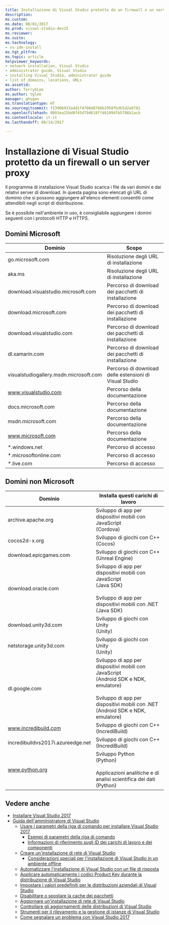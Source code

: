```yaml
---
title: Installazione di Visual Studio protetto da un firewall o un server proxy | Microsoft Docs
description: 
ms.custom: 
ms.date: 08/01/2017
ms.prod: visual-studio-dev15
ms.reviewer: 
ms.suite: 
ms.technology:
- vs-ide-install
ms.tgt_pltfrm: 
ms.topic: article
helpviewer_keywords:
- network installation, Visual Studio
- administrator guide, Visual Studio
- installing Visual Studio, administrator guide
- list of domains, locations, URLs
ms.assetid: 
author: TerryGLee
ms.author: tglee
manager: ghogen
ms.translationtype: HT
ms.sourcegitcommit: f23906933add1f4706d8786b2950fb3b5d2e6781
ms.openlocfilehash: 0803ea25bd8f45d79d618ff481094fb5786b1acb
ms.contentlocale: it-it
ms.lasthandoff: 08/14/2017

---
```

# <a name="install-visual-studio-behind-a-firewall-or-proxy-server"></a>Installazione di Visual Studio protetto da un firewall o un server proxy

Il programma di installazione Visual Studio scarica i file da vari domini e dai relativi server di download. In questa pagina sono elencati gli URL di dominio che si possono aggiungere all'elenco elementi consentiti come attendibili negli script di distribuzione.

Se è possibile nell'ambiente in uso, è consigliabile aggiungere i domini seguenti con i protocolli HTTP e HTTPS.

## <a name="microsoft-domains"></a>Domini Microsoft
| Dominio | Scopo |
| ------ | ------- |
| go.microsoft.com | Risoluzione degli URL di installazione |
| aka.ms | Risoluzione degli URL di installazione |
| download.visualstudio.microsoft.com | Percorso di download dei pacchetti di installazione |
| download.microsoft.com | Percorso di download dei pacchetti di installazione |
| download.visualstudio.com | Percorso di download dei pacchetti di installazione |
| dl.xamarin.com | Percorso di download dei pacchetti di installazione |
| visualstudiogallery.msdn.microsoft.com | Percorso di download delle estensioni di Visual Studio |
| www.visualstudio.com | Percorso della documentazione |
| docs.microsoft.com | Percorso della documentazione |
| msdn.microsoft.com | Percorso della documentazione |
| www.microsoft.com | Percorso della documentazione |
| *.windows.net | Percorso di accesso |
| *.microsoftonline.com | Percorso di accesso |
| *.live.com | Percorso di accesso |


## <a name="non-microsoft-domains"></a>Domini non Microsoft
| Dominio | Installa questi carichi di lavoro |
| ------ | ------- |
| archive.apache.org |  Sviluppo di app per dispositivi mobili con JavaScript <br />(Cordova) |
| cocos2d-x.org | Sviluppo di giochi con C++ <br />(Cocos) |
| download.epicgames.com | Sviluppo di giochi con C++ <br />(Unreal Engine) |
| download.oracle.com | Sviluppo di app per dispositivi mobili con JavaScript <br />(Java SDK) <br /><br />Sviluppo di app per dispositivi mobili con .NET <br />(Java SDK) |
| download.unity3d.com | Sviluppo di giochi con Unity <br />(Unity) |
| netstorage.unity3d.com | Sviluppo di giochi con Unity <br /> (Unity) |
| dl.google.com | Sviluppo di app per dispositivi mobili con JavaScript <br />(Android SDK e NDK, emulatore) <br /><br />Sviluppo di app per dispositivi mobili con .NET <br />(Android SDK e NDK, emulatore) |
| www.incredibuild.com | Sviluppo di giochi con C++ <br />(IncrediBuild) |
| incredibuildvs2017i.azureedge.net | Sviluppo di giochi con C++ <br />(IncrediBuild) |
| www.python.org | Sviluppo Python <br />(Python) <br /><br />Applicazioni analitiche e di analisi scientifica dei dati <br />(Python) |

## <a name="see-also"></a>Vedere anche
* [Installare Visual Studio 2017](install-visual-studio.md)
* [Guida dell'amministratore di Visual Studio](visual-studio-administrator-guide.md)
  * [Usare i parametri della riga di comando per installare Visual Studio 2017](use-command-line-parameters-to-install-visual-studio.md)
    * [Esempi di parametri della riga di comando](command-line-parameter-examples.md)
    * [Informazioni di riferimento sugli ID dei carichi di lavoro e dei componenti](workload-and-component-ids.md)
  * [Creare un'installazione di rete di Visual Studio](create-a-network-installation-of-visual-studio.md)
    * [Considerazioni speciali per l'installazione di Visual Studio in un ambiente offline](install-visual-studio-in-offline-environment.md)
  * [Automatizzare l'installazione di Visual Studio con un file di risposta](automated-installation-with-response-file.md)
  * [Applicare automaticamente i codici Product Key durante la distribuzione di Visual Studio](automatically-apply-product-keys-when-deploying-visual-studio.md)
  * [Impostare i valori predefiniti per le distribuzioni aziendali di Visual Studio](set-defaults-for-enterprise-deployments.md)
  * [Disabilitare o spostare la cache dei pacchetti](disable-or-move-the-package-cache.md)
  * [Aggiornare un'installazione di rete di Visual Studio](update-a-network-installation-of-visual-studio.md)
  * [Controllare gli aggiornamenti delle distribuzioni di Visual Studio](controlling-updates-to-visual-studio-deployments.md)
  * [Strumenti per il rilevamento e la gestione di istanze di Visual Studio](tools-for-managing-visual-studio-instances.md)
  * [Come segnalare un problema con Visual Studio 2017](../ide/how-to-report-a-problem-with-visual-studio-2017.md)

